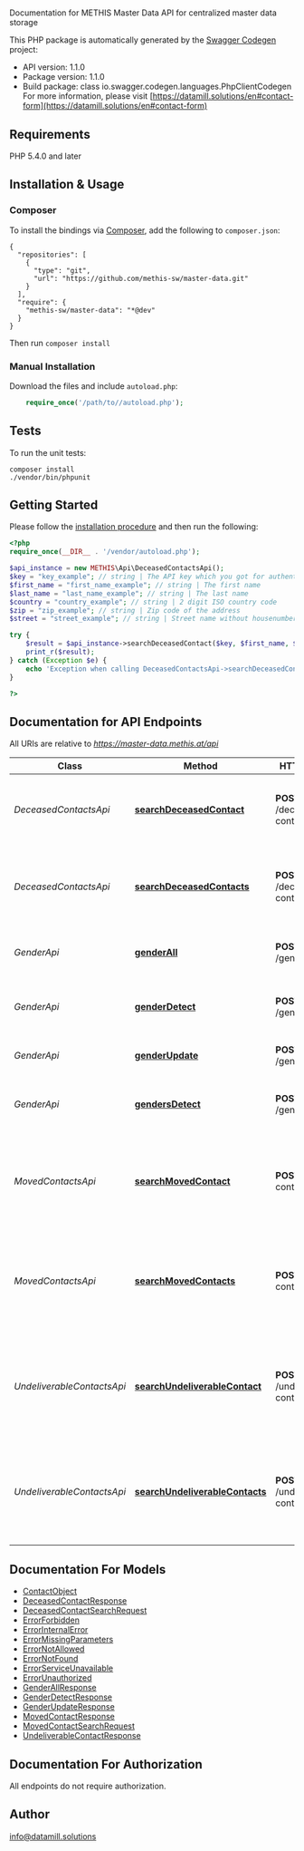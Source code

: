 # 
Documentation for METHIS Master Data API for centralized master data storage

This PHP package is automatically generated by the [Swagger Codegen](https://github.com/swagger-api/swagger-codegen) project:

- API version: 1.1.0
- Package version: 1.1.0
- Build package: class io.swagger.codegen.languages.PhpClientCodegen
For more information, please visit [https://datamill.solutions/en#contact-form](https://datamill.solutions/en#contact-form)

## Requirements

PHP 5.4.0 and later

## Installation & Usage
### Composer

To install the bindings via [Composer](http://getcomposer.org/), add the following to `composer.json`:

```
{
  "repositories": [
    {
      "type": "git",
      "url": "https://github.com/methis-sw/master-data.git"
    }
  ],
  "require": {
    "methis-sw/master-data": "*@dev"
  }
}
```

Then run `composer install`

### Manual Installation

Download the files and include `autoload.php`:

```php
    require_once('/path/to//autoload.php');
```

## Tests

To run the unit tests:

```
composer install
./vendor/bin/phpunit
```

## Getting Started

Please follow the [installation procedure](#installation--usage) and then run the following:

```php
<?php
require_once(__DIR__ . '/vendor/autoload.php');

$api_instance = new METHIS\Api\DeceasedContactsApi();
$key = "key_example"; // string | The API key which you got for authenticating against the API
$first_name = "first_name_example"; // string | The first name
$last_name = "last_name_example"; // string | The last name
$country = "country_example"; // string | 2 digit ISO country code
$zip = "zip_example"; // string | Zip code of the address
$street = "street_example"; // string | Street name without housenumber or any other additions.

try {
    $result = $api_instance->searchDeceasedContact($key, $first_name, $last_name, $country, $zip, $street);
    print_r($result);
} catch (Exception $e) {
    echo 'Exception when calling DeceasedContactsApi->searchDeceasedContact: ', $e->getMessage(), PHP_EOL;
}

?>
```

## Documentation for API Endpoints

All URIs are relative to *https://master-data.methis.at/api*

Class | Method | HTTP request | Description
------------ | ------------- | ------------- | -------------
*DeceasedContactsApi* | [**searchDeceasedContact**](docs/Api/DeceasedContactsApi.md#searchdeceasedcontact) | **POST** /deceased-contact/search | Detect a deceased contacts from name and address
*DeceasedContactsApi* | [**searchDeceasedContacts**](docs/Api/DeceasedContactsApi.md#searchdeceasedcontacts) | **POST** /deceased-contacts/search | Detect deceased contacts from name and address as batch
*GenderApi* | [**genderAll**](docs/Api/GenderApi.md#genderall) | **POST** /gender/all | Export the complete gender data
*GenderApi* | [**genderDetect**](docs/Api/GenderApi.md#genderdetect) | **POST** /gender/detect | Detects the gender based on the given first name
*GenderApi* | [**genderUpdate**](docs/Api/GenderApi.md#genderupdate) | **POST** /gender/update | Update gender data
*GenderApi* | [**gendersDetect**](docs/Api/GenderApi.md#gendersdetect) | **POST** /genders/detect | Detects the gender based on the given first name
*MovedContactsApi* | [**searchMovedContact**](docs/Api/MovedContactsApi.md#searchmovedcontact) | **POST** /moved-contact/search | Detect a moved contact and try to find the contact&#39;s new address
*MovedContactsApi* | [**searchMovedContacts**](docs/Api/MovedContactsApi.md#searchmovedcontacts) | **POST** /moved-contacts/search | Detect moved contacts as batch and try to find the contact&#39;s new address
*UndeliverableContactsApi* | [**searchUndeliverableContact**](docs/Api/UndeliverableContactsApi.md#searchundeliverablecontact) | **POST** /undeliverable-contact/search | Searches for name and addresses and detects if the contact has moved or is deceased
*UndeliverableContactsApi* | [**searchUndeliverableContacts**](docs/Api/UndeliverableContactsApi.md#searchundeliverablecontacts) | **POST** /undeliverable-contacts/search | Batch search for name and addresses and detects if the contact has moved or is deceased.


## Documentation For Models

 - [ContactObject](docs/Model/ContactObject.md)
 - [DeceasedContactResponse](docs/Model/DeceasedContactResponse.md)
 - [DeceasedContactSearchRequest](docs/Model/DeceasedContactSearchRequest.md)
 - [ErrorForbidden](docs/Model/ErrorForbidden.md)
 - [ErrorInternalError](docs/Model/ErrorInternalError.md)
 - [ErrorMissingParameters](docs/Model/ErrorMissingParameters.md)
 - [ErrorNotAllowed](docs/Model/ErrorNotAllowed.md)
 - [ErrorNotFound](docs/Model/ErrorNotFound.md)
 - [ErrorServiceUnavailable](docs/Model/ErrorServiceUnavailable.md)
 - [ErrorUnauthorized](docs/Model/ErrorUnauthorized.md)
 - [GenderAllResponse](docs/Model/GenderAllResponse.md)
 - [GenderDetectResponse](docs/Model/GenderDetectResponse.md)
 - [GenderUpdateResponse](docs/Model/GenderUpdateResponse.md)
 - [MovedContactResponse](docs/Model/MovedContactResponse.md)
 - [MovedContactSearchRequest](docs/Model/MovedContactSearchRequest.md)
 - [UndeliverableContactResponse](docs/Model/UndeliverableContactResponse.md)


## Documentation For Authorization

 All endpoints do not require authorization.


## Author

info@datamill.solutions


